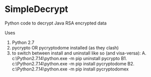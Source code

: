 # SimpleDecrypt
Python code to decrypt Java RSA encrypted data

Uses
1. Python 2.7
2. pycrypto OR pycryptodome installed (as they clash)
3. to switch between install and uninstall like so (and visa-versa):
A. c:\Python2.7.14\python.exe -m pip uninstall pycrypto
B1. c:\Python2.7.14\python.exe -m pip install pycryptodome
B2. c:\Python2.7.14\python.exe -m pip install pycryptodomex
